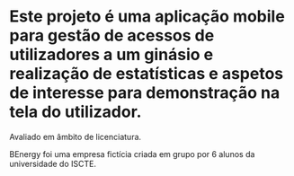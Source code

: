 # Este projeto é uma aplicação mobile para gestão de acessos de utilizadores a um ginásio e realização de estatísticas e aspetos de interesse para demonstração na tela do utilizador.

Avaliado em âmbito de licenciatura.

BEnergy foi uma empresa fictícia criada em grupo por 6 alunos da universidade do ISCTE.

